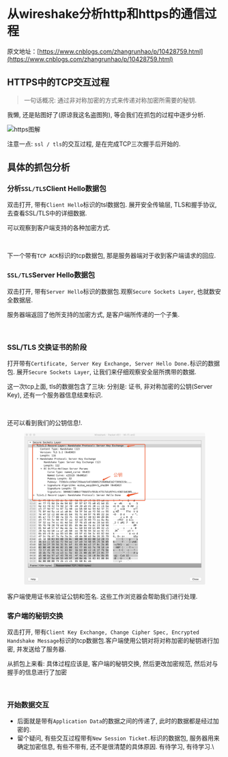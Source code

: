 # 从wireshake分析http和https的通信过程

原文地址：[https://www.cnblogs.com/zhangrunhao/p/10428759.html](https://www.cnblogs.com/zhangrunhao/p/10428759.html)

## HTTPS中的TCP交互过程 <a href="#https-zhong-de-tcp-jiao-hu-guo-cheng" id="https-zhong-de-tcp-jiao-hu-guo-cheng"></a>

> 一句话概况: 通过非对称加密的方式来传递对称加密所需要的秘钥.

我懒, 还是贴图好了(原谅我这名盗图狗), 等会我们在抓包的过程中逐步分析.

![https图解](https://upload-images.jianshu.io/upload_images/2111324-19f47f0a6829c6f1.png?imageMogr2/auto-orient/strip%7CimageView2/2/w/409/format/webp)

注意一点: `ssl / tls`的交互过程, 是在完成TCP三次握手后开始的.

## 具体的抓包分析 <a href="#ju-ti-de-zhua-bao-fen-xi" id="ju-ti-de-zhua-bao-fen-xi"></a>

### 分析`SSL/TLS`Client Hello数据包 <a href="#bu-zhou-4-fen-xi-ssltlsclienthello-shu-ju-bao" id="bu-zhou-4-fen-xi-ssltlsclienthello-shu-ju-bao"></a>

双击打开, 带有`Client Hello`标识的tsl数据包. 展开安全传输层, TLS和握手协议, 去查看SSL/TLS中的详细数据.

可以观察到客户端支持的各种加密方式.

<figure><img src="http://zhangrunhao.oss-cn-beijing.aliyuncs.com/blog/wireshark-tcp/16.jpg" alt=""><figcaption></figcaption></figure>

下一个带有`TCP ACK`标识的tcp数据包, 那是服务器端对于收到客户端请求的回应.

### `SSL/TLS`Server Hello数据包 <a href="#bu-zhou-5-fen-xi-ssltlsserverhello-shu-ju-bao" id="bu-zhou-5-fen-xi-ssltlsserverhello-shu-ju-bao"></a>

双击打开, 带有`Server Hello`标识的数据包.观察`Secure Sockets Layer`, 也就数安全数据层.

服务器端返回了他所支持的加密方式, 是客户端所传递的一个子集.&#x20;

<figure><img src="http://zhangrunhao.oss-cn-beijing.aliyuncs.com/blog/wireshark-tcp/17.jpg" alt=""><figcaption></figcaption></figure>

### SSL/TLS 交换证书的阶段 <a href="#bu-zhou-6-fen-xi-ssltls-jiao-huan-zheng-shu-de-jie-duan" id="bu-zhou-6-fen-xi-ssltls-jiao-huan-zheng-shu-de-jie-duan"></a>

打开带有`Certificate, Server Key Exchange, Server Hello Done.`标识的数据包. 展开`Secure Sockets Layer`, 让我们来仔细观察安全层所携带的数据.

这一次tcp上面, tls的数据包含了三块: 分别是: 证书, 非对称加密的公钥(Server Key), 还有一个服务器信息结束标识.

<figure><img src="http://zhangrunhao.oss-cn-beijing.aliyuncs.com/blog/wireshark-tcp/18.jpg" alt=""><figcaption></figcaption></figure>

还可以看到我们的公钥信息!.

<figure><img src="../.gitbook/assets/image (1).png" alt=""><figcaption></figcaption></figure>

客户端使用证书来验证公钥和签名. 这些工作浏览器会帮助我们进行处理.

### 客户端的秘钥交换 <a href="#bu-zhou-7-ke-hu-duan-de-mi-yao-jiao-huan" id="bu-zhou-7-ke-hu-duan-de-mi-yao-jiao-huan"></a>

双击打开, 带有`Client Key Exchange, Change Cipher Spec, Encrypted Handshake Message`标识的tcp数据包.客户端使用公钥对将对称加密的秘钥进行加密, 并发送给了服务器.

从抓包上来看: 具体过程应该是, 客户端的秘钥交换, 然后更改加密规范, 然后对与握手的信息进行了加密

<figure><img src="http://zhangrunhao.oss-cn-beijing.aliyuncs.com/blog/wireshark-tcp/20.jpg" alt=""><figcaption></figcaption></figure>

### 开始数据交互 <a href="#bu-zhou-8-kai-shi-shu-ju-jiao-hu" id="bu-zhou-8-kai-shi-shu-ju-jiao-hu"></a>

* 后面就是带有`Application Data`的数据之间的传递了, 此时的数据都是经过加密的.
* 留个疑问, 有些交互过程带有`New Session Ticket.`标识的数据包, 服务器用来确定加密信息, 有些不带有, 还不是很清楚的具体原因. 有待学习, 有待学习.\
